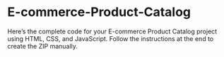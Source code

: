 # E-commerce-Product-Catalog
Here’s the complete code for your E-commerce Product Catalog project using HTML, CSS, and JavaScript. Follow the instructions at the end to create the ZIP manually.
